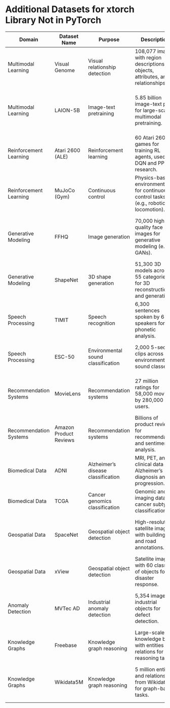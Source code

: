 # Additional Datasets for xtorch Library Not in PyTorch

| Domain                | Dataset Name           | Purpose                        | Description                                                                 | Why for xtorch                                                                      |
|-----------------------|------------------------|--------------------------------|-----------------------------------------------------------------------------|------------------------------------------------------------------------------------|
| Multimodal Learning   | Visual Genome          | Visual relationship detection | 108,077 images with region descriptions, objects, attributes, and relationships. | Adds multimodal capabilities, bridging vision and language beyond COCO Captions.   |
| Multimodal Learning   | LAION-5B               | Image-text pretraining        | 5.85 billion image-text pairs for large-scale multimodal pretraining.       | Supports generative models like CLIP, not covered by `torchvision` or `torchtext`. |
| Reinforcement Learning| Atari 2600 (ALE)       | Reinforcement learning        | 60 Atari 2600 games for training RL agents, used in DQN and PPO research.   | Adds RL benchmarks, a domain not addressed by PyTorch’s core libraries.           |
| Reinforcement Learning| MuJoCo (Gym)           | Continuous control            | Physics-based environments for continuous control tasks (e.g., robotic locomotion). | Enhances RL for robotics, complementing Atari for diverse RL tasks.               |
| Generative Modeling   | FFHQ                   | Image generation              | 70,000 high-quality face images for generative modeling (e.g., GANs).       | Supports advanced generative tasks, not covered by CelebA in `torchvision`.       |
| Generative Modeling   | ShapeNet               | 3D shape generation           | 51,300 3D models across 55 categories for 3D reconstruction and generation. | Adds 3D generative modeling, a growing field not in `torchvision`.                |
| Speech Processing     | TIMIT                  | Speech recognition            | 6,300 sentences spoken by 630 speakers for phonetic analysis.               | Enhances fine-grained speech tasks, complementing LIBRISPEECH in `torchaudio`.    |
| Speech Processing     | ESC-50                 | Environmental sound classification | 2,000 5-second clips across 50 environmental sound classes.               | Adds compact environmental sound dataset, complementing UrbanSound8K.             |
| Recommendation Systems| MovieLens              | Recommendation systems        | 27 million ratings for 58,000 movies by 280,000 users.                     | Adds recommendation system support, not covered by PyTorch’s core libraries.      |
| Recommendation Systems| Amazon Product Reviews | Recommendation systems        | Billions of product reviews for recommendation and sentiment analysis.      | Scales up recommendation tasks, complementing MovieLens.                          |
| Biomedical Data       | ADNI                   | Alzheimer’s disease classification | MRI, PET, and clinical data for Alzheimer’s diagnosis and progression.    | Expands biomedical imaging beyond BraTS and ChestX-ray14.                         |
| Biomedical Data       | TCGA                   | Cancer genomics classification | Genomic and imaging data for cancer subtype classification.               | Adds genomics integration, a cutting-edge biomedical task.                        |
| Geospatial Data       | SpaceNet               | Geospatial object detection   | High-resolution satellite imagery with building and road annotations.       | Enhances geospatial analysis, complementing EuroSAT in `torchvision`.             |
| Geospatial Data       | xView                  | Geospatial object detection   | Satellite imagery with 60 classes of objects for disaster response.         | Adds complex geospatial tasks, not covered by `torchvision`.                      |
| Anomaly Detection     | MVTec AD               | Industrial anomaly detection  | 5,354 images of industrial objects for defect detection.                    | Adds industrial anomaly detection, complementing NAB for time series.             |
| Knowledge Graphs      | Freebase               | Knowledge graph reasoning     | Large-scale knowledge base with entities and relations for reasoning tasks. | Adds knowledge graph support, not covered by PyTorch’s core libraries.            |
| Knowledge Graphs      | Wikidata5M             | Knowledge graph reasoning     | 5 million entities and relations from Wikidata for graph-based tasks.       | Enhances scalable knowledge graph tasks, complementing Freebase.                  |